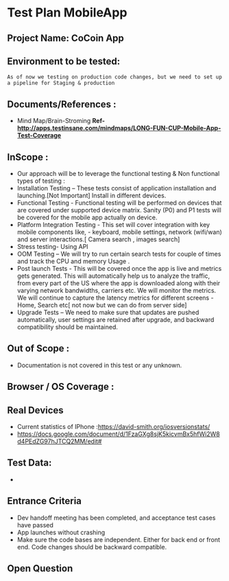 # Test Plan MobileApp

## Project Name: CoCoin App
## Environment to be tested:
```
As of now we testing on production code changes, but we need to set up a pipeline for Staging & production
```




## Documents/References : 

- Mind Map/Brain-Stroming **Ref- http://apps.testinsane.com/mindmaps/LONG-FUN-CUP-Mobile-App-Test-Coverage**



## InScope :

- Our approach will be to leverage the functional testing & Non functional types of testing :
- Installation Testing – These tests consist of application installation and launching.[Not Important] Install in different devices.
- Functional Testing - Functional testing will be performed on devices that are covered under supported device matrix. Sanity (P0) and P1 tests will be covered for the mobile app actually on device. 
- Platform Integration Testing - This set will cover integration with key mobile components like, - keyboard, mobile settings, network (wifi/wan) and server interactions.[ Camera search , images search]
- Stress testing- Using API
- OOM Testing – We will try to run certain search tests for couple of times and track the CPU and memory Usage .
- Post launch Tests - This will be covered once the app is live and metrics gets generated. This will automatically help us to analyze the traffic, from every part of the US where the app is downloaded along with their varying network bandwidths, carriers etc. We will monitor the metrics. We will continue to capture the latency metrics for different screens - Home, Search etc[ not now but we can do from server side]
- Upgrade Tests – We need to make sure that updates are pushed automatically, user settings are retained after upgrade, and backward compatibility should be maintained.


## Out of Scope : 
- Documentation is not covered in this test or any unknown.



## Browser / OS Coverage : 






## Real Devices

- Current statistics of IPhone :https://david-smith.org/iosversionstats/
- https://docs.google.com/document/d/1FzaGXg8sjK5kicvmBx5hfWi2W8d4PEdZG97hJTCQ2MM/edit# 


## Test Data:
- <what are test data needed while execution of projects>

## Entrance Criteria
- Dev handoff meeting has been completed, and acceptance test cases have passed
- App launches without crashing
- Make sure the code bases are independent. Either for back end or front end. Code changes should be backward compatible.
 
## Open Question


